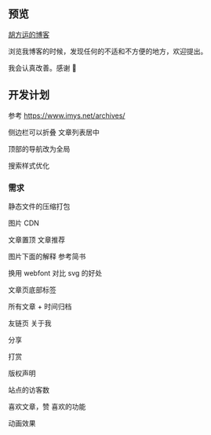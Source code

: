
## 预览

[胡方运的博客](https://hufangyun.com)

浏览我博客的时候，发现任何的不适和不方便的地方，欢迎提出。

我会认真改善。感谢 🙏

## 开发计划

参考 https://www.imys.net/archives/

侧边栏可以折叠 文章列表居中

顶部的导航改为全局

搜索样式优化

### 需求

静态文件的压缩打包

图片 CDN

文章置顶 文章推荐

图片下面的解释  参考简书

换用 webfont  对比 svg 的好处

文章页底部标签

所有文章 + 时间归档

友链页 关于我

分享

打赏

版权声明

站点的访客数

喜欢文章，赞 喜欢的功能

动画效果
